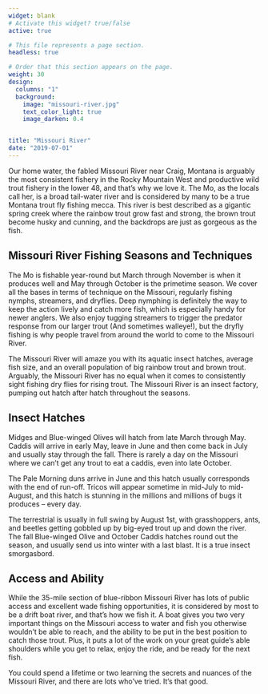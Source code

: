 ```yaml
---
widget: blank
# Activate this widget? true/false
active: true

# This file represents a page section.
headless: true

# Order that this section appears on the page.
weight: 30
design:
  columns: "1"
  background:
    image: "missouri-river.jpg"
    text_color_light: true
    image_darken: 0.4


title: "Missouri River"
date: "2019-07-01"
---
```


Our home water, the fabled Missouri River near Craig, Montana is arguably the most consistent fishery in the Rocky Mountain West and productive wild trout fishery in the lower 48, and that’s why we love it. The Mo, as the locals call her, is a broad tail-water river and is considered by many to be a true Montana trout fly fishing mecca. This river is best described as a gigantic spring creek where the rainbow trout grow fast and strong, the brown trout become husky and cunning, and the backdrops are just as gorgeous as the fish.

## Missouri River Fishing Seasons and Techniques

The Mo is fishable year-round but March through November is when it produces well and May through October is the primetime season. We cover all the bases in terms of technique on the Missouri, regularly fishing nymphs, streamers, and dryflies. Deep nymphing is definitely the way to keep the action lively and catch more fish, which is especially handy for newer anglers. We also enjoy tugging streamers to trigger the predator response from our larger trout (And sometimes walleye!), but the dryfly fishing is why people travel from around the world to come to the Missouri River.

The Missouri River will amaze you with its aquatic insect hatches, average fish size, and an overall population of big rainbow trout and brown trout. Arguably, the Missouri River has no equal when it comes to consistently sight fishing dry flies for rising trout. The Missouri River is an insect factory, pumping out hatch after hatch throughout the seasons.

## Insect Hatches

Midges and Blue-winged Olives will hatch from late March through May. Caddis will arrive in early May, leave in June and then come back in July and usually stay through the fall. There is rarely a day on the Missouri where we can’t get any trout to eat a caddis, even into late October.

The Pale Morning duns arrive in June and this hatch usually corresponds with the end of run-off. Tricos will appear sometime in mid-July to mid-August, and this hatch is stunning in the millions and millions of bugs it produces – every day.

The terrestrial is usually in full swing by August 1st, with grasshoppers, ants, and beetles getting gobbled up by big-eyed trout up and down the river. The fall Blue-winged Olive and October Caddis hatches round out the season, and usually send us into winter with a last blast. It is a true insect smorgasbord.

## Access and Ability

While the 35-mile section of blue-ribbon Missouri River has lots of public access and excellent wade fishing opportunities, it is considered by most to be a drift boat river, and that’s how we fish it. A boat gives you two very important things on the Missouri access to water and fish you otherwise wouldn’t be able to reach, and the ability to be put in the best position to catch those trout. Plus, it puts a lot of the work on your great guide’s able shoulders while you get to relax, enjoy the ride, and be ready for the next fish.

You could spend a lifetime or two learning the secrets and nuances of the Missouri River, and there are lots who’ve tried. It’s that good.
